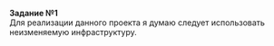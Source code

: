 **Задание №1**   
Для реализации данного проекта я думаю следует использовать неизменяемую инфраструктуру.
